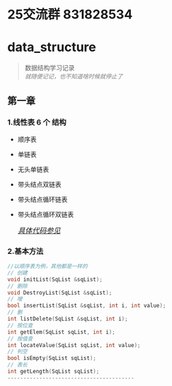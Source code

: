 # 25交流群 831828534

# data_structure
>数据结构学习记录   
> <font color=grey size=2>*就随便记记，也不知道啥时候就停止了*</font>

## 第一章
### 1.线性表 6 个 结构
 
- 顺序表
- 单链表
- 无头单链表
- 带头结点双链表
- 带头结点循环链表
- 带头结点循环双链表

    *<font size=3>[具体代码参见](https://github.com/xyokei/data_structure/tree/main/tools/linerlist/structure)</font>*

### 2.基本方法
```c++
//以顺序表为例，其他都是一样的
// 创建
void initList(SqList &sqList);
// 删除
void DestroyList(SqList &sqList);
// 增
bool insertList(SqList &sqList, int i, int value);
// 删
int listDelete(SqList &sqList, int i);
// 按位查
int getElem(SqList sqList, int i);
// 按值查
int locateValue(SqList sqList, int value);
// 判空
bool isEmpty(SqList sqList);
// 表长
int getLength(SqList sqList);
----------------------------------------
```
